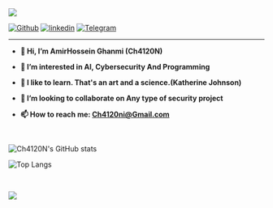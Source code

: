<head>
  <meta name="google-site-verification" content="l4gzIHopgDDt57xRYeRvJZ5DYgg4lLb-qPciUxhNxkY" />
</head>

<!-- <style>
  .header{
    float: center;
}
.header ul li{
    display: inline-block;
    margin-left: 5px;
    font-size: small;
}
</style> -->



<img src="https://komarev.com/ghpvc/?username=Ch4120N&&style=for-the-badge" align="center"/>

[![Github](https://img.shields.io/badge/GitHub-000?style=for-the-badge&logo=github&logoColor=white)](https://www.github.com/Ch4120N)      [![linkedin](https://img.shields.io/badge/linkedin-0A66C2?style=for-the-badge&logo=linkedin&logoColor=white)](https://www.linkedin.com/in/amirhosseinghanami-ch4120n)      [![Telegram](https://img.shields.io/badge/Telegram-2B9BD2?style=for-the-badge&logo=telegram&logoColor=white)](https://t.me/Ch4120N)
<!-- <a href='https://www.linkedin.com/in/amirhosseinghanami-ch4120n' style='display : block'><img src='https://img.shields.io/badge/Linkedin-blue?style=for-the-badge&logo=linkedin'></a>
<a style='display : blocked'><img src='https://img.shields.io/badge/Github-24292E?style=for-the-badge&logo=github'></a> -->

  <!--<div class='header'>
    <br>
    <ul style='display: inline-block;margin-left: 5px;font-size: small;text-decoration: none;'>
      <li style='display: inline-block;margin-left: 5px;font-size: small;text-decoration: none;'><a href="https://github.com/Ch4120N" style='text-decoration: none;'><img src='https://img.shields.io/badge/Github-24292E?style=for-the-badge&logo=github'></a></li>
      <li style='display: inline-block;margin-left: 5px;font-size: small;text-decoration: none;'><a href="https://www.linkedin.com/in/amirhosseinghanami-ch4120n"><img src='https://img.shields.io/badge/Linkedin-blue?style=for-the-badge&logo=linkedin'></a></li>
      <li style='display: inline-block;margin-left: 5px;font-size: small;text-decoration: none;'><a href="mailto: ch4120ni@proton.me"><img src='https://img.shields.io/badge/Proton Mail-2d2d33?style=for-the-badge&logo=proton'></a></li>
      <br>
    </ul>
    <br>
  </div> -->


---

- **👋  Hi, I’m AmirHossein Ghanmi (Ch4120N)**  
  

- **👀  I’m interested in AI, Cybersecurity And Programming**  
  

- **🌱  I like to learn. That's an art and a science.(Katherine Johnson)**  
  

- **💞️  I’m looking to collaborate on Any type of security project**  
  

- **📫  How to reach me: Ch4120ni@Gmail.com**

<br>  

![Ch4120N's GitHub stats](https://github-readme-stats.vercel.app/api?username=Ch4120N&theme=github_dark&show_icons=true)  
  

![Top Langs](https://github-readme-stats.vercel.app/api/top-langs/?username=Ch4120N&hide_progress=true&theme=github_dark)  
  

<br/>  

<!-- <div align="center">  
<a href="https://www.python.org/" target="_blank"><img style="margin: 10px" src="https://profilinator.rishav.dev/skills-assets/python-original.svg" alt="Python" height="50" /></a>  
<a href="https://docs.microsoft.com/en-us/dotnet/csharp/" target="_blank"><img style="margin: 10px" src="https://profilinator.rishav.dev/skills-assets/csharp-original.svg" alt="C#" height="50" /></a>  
<a href="https://www.cprogramming.com/" target="_blank"><img style="margin: 10px" src="https://profilinator.rishav.dev/skills-assets/c-original.svg" alt="C" height="50" /></a>  
<a href="https://www.cplusplus.com/" target="_blank"><img style="margin: 10px" src="https://profilinator.rishav.dev/skills-assets/cplusplus-original.svg" alt="C++" height="50" /></a>  
<a href="https://www.ruby-lang.org/en/" target="_blank"><img style="margin: 10px" src="https://profilinator.rishav.dev/skills-assets/ruby-original-wordmark.svg" alt="Ruby" height="50" /></a>  
<a href="https://www.gnu.org/software/bash/" target="_blank"><img style="margin: 10px" src="https://profilinator.rishav.dev/skills-assets/gnu_bash-icon.svg" alt="Bash" height="50" /></a>  
<a href="https://nodejs.org/" target="_blank"><img style="margin: 10px" src="https://profilinator.rishav.dev/skills-assets/nodejs-original-wordmark.svg" alt="Node.js" height="50" /></a>  
<a href="https://go.dev/" target="_blank"><img style="margin: 10px" src="https://profilinator.rishav.dev/skills-assets/go-original.svg" alt="Go" height="50" /></a>  
<a href="https://en.wikipedia.org/wiki/HTML5" target="_blank"><img style="margin: 10px" src="https://profilinator.rishav.dev/skills-assets/html5-original-wordmark.svg" alt="HTML5" height="50" /></a>  
<a href="https://www.w3schools.com/css/" target="_blank"><img style="margin: 10px" src="https://profilinator.rishav.dev/skills-assets/css3-original-wordmark.svg" alt="CSS3" height="50" /></a>  
<a href="https://www.javascript.com/" target="_blank"><img style="margin: 10px" src="https://profilinator.rishav.dev/skills-assets/javascript-original.svg" alt="JavaScript" height="50" /></a>  
<a href="https://www.php.net/" target="_blank"><img style="margin: 10px" src="https://profilinator.rishav.dev/skills-assets/php-original.svg" alt="PHP" height="50" /></a>  
<a href="https://www.mysql.com/" target="_blank"><img style="margin: 10px" src="https://profilinator.rishav.dev/skills-assets/mysql-original-wordmark.svg" alt="MySQL" height="50" /></a>  
<a href="https://www.java.com/" target="_blank"><img style="margin: 10px" src="https://profilinator.rishav.dev/skills-assets/java-original-wordmark.svg" alt="Java" height="50" /></a>  
<a href="https://www.android.com/intl/en_in/" target="_blank"><img style="margin: 10px" src="https://profilinator.rishav.dev/skills-assets/android-original-wordmark.svg" alt="Android" height="50" /></a>  
<a href="https://www.djangoproject.com/" target="_blank"><img style="margin: 10px" src="https://profilinator.rishav.dev/skills-assets/django-original.svg" alt="Django" height="50" /></a>  
<a href="https://www.nginx.com/" target="_blank"><img style="margin: 10px" src="https://profilinator.rishav.dev/skills-assets/nginx-original.svg" alt="Nginx" height="50" /></a>  
<a href="https://github.com/" target="_blank"><img style="margin: 10px" src="https://profilinator.rishav.dev/skills-assets/git-scm-icon.svg" alt="Git" height="50" /></a>  
<a href="https://www.adobe.com/in/products/photoshop.html" target="_blank"><img style="margin: 10px" src="https://profilinator.rishav.dev/skills-assets/photoshop-plain.svg" alt="Photoshop" height="50" /></a>  
<a href="https://www.linux.org/" target="_blank"><img style="margin: 10px" src="https://profilinator.rishav.dev/skills-assets/linux-original.svg" alt="Linux" height="50" /></a>  
<a href="https://www.adobe.com/in/products/dreamweaver.html" target="_blank"><img style="margin: 10px" src="https://profilinator.rishav.dev/skills-assets/adobedreamweaver.png" alt="Dreamweaver " height="50" /></a>  
<a href="https://woocommerce.com/" target="_blank"><img style="margin: 10px" src="https://profilinator.rishav.dev/skills-assets/woocommerce.png" alt="WooCommerce" height="50" /></a>  
<a href="https://wordpress.com/" target="_blank"><img style="margin: 10px" src="https://profilinator.rishav.dev/skills-assets/wordpress.png" alt="WordPress" height="50" /></a>  
<a href="https://www.apachefriends.org/" target="_blank"><img style="margin: 10px" src="https://profilinator.rishav.dev/skills-assets/xampp.png" alt="XAMPP" height="50" /></a>  
<a href="https://www.arduino.cc/" target="_blank"><img style="margin: 10px" src="https://profilinator.rishav.dev/skills-assets/arduino.png" alt="Arduino" height="50" /></a>  
<a href="https://flask.palletsprojects.com/" target="_blank"><img style="margin: 10px" src="https://profilinator.rishav.dev/skills-assets/flask.png" alt="Flask" height="50" /></a>  
<a href="https://dotnet.microsoft.com/download/dotnet-framework" target="_blank"><img style="margin: 10px" src="https://profilinator.rishav.dev/skills-assets/dot-net-original-wordmark.svg" alt=".NET" height="50" /></a>  
<a href="https://www.docker.com/" target="_blank"><img style="margin: 10px" src="https://profilinator.rishav.dev/skills-assets/docker-original-wordmark.svg" alt="Docker" height="50" /></a>  
</div> -->
 <p>    
   <img src="https://skillicons.dev/icons?i=py,cs,c,cpp,ruby,perl,go,bash,powershell,linux,js,html,css,php,bootstrap,mysql,sqlite,nginx,nodejs,gitlab,github,git,django,docker,java,qt,visualstudio,vscode,arduino,flask,md,ps,raspberrypi,regex,wordpress"/>

</p>
<br />
